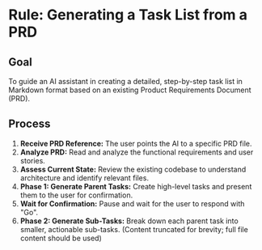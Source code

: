 # Rule: Generating a Task List from a PRD

## Goal
To guide an AI assistant in creating a detailed, step-by-step task list in Markdown format based on an existing Product Requirements Document (PRD).

## Process
1.  **Receive PRD Reference:** The user points the AI to a specific PRD file.
2.  **Analyze PRD:** Read and analyze the functional requirements and user stories.
3.  **Assess Current State:** Review the existing codebase to understand architecture and identify relevant files.
4.  **Phase 1: Generate Parent Tasks:** Create high-level tasks and present them to the user for confirmation.
5.  **Wait for Confirmation:** Pause and wait for the user to respond with "Go".
6.  **Phase 2: Generate Sub-Tasks:** Break down each parent task into smaller, actionable sub-tasks.
(Content truncated for brevity; full file content should be used)

